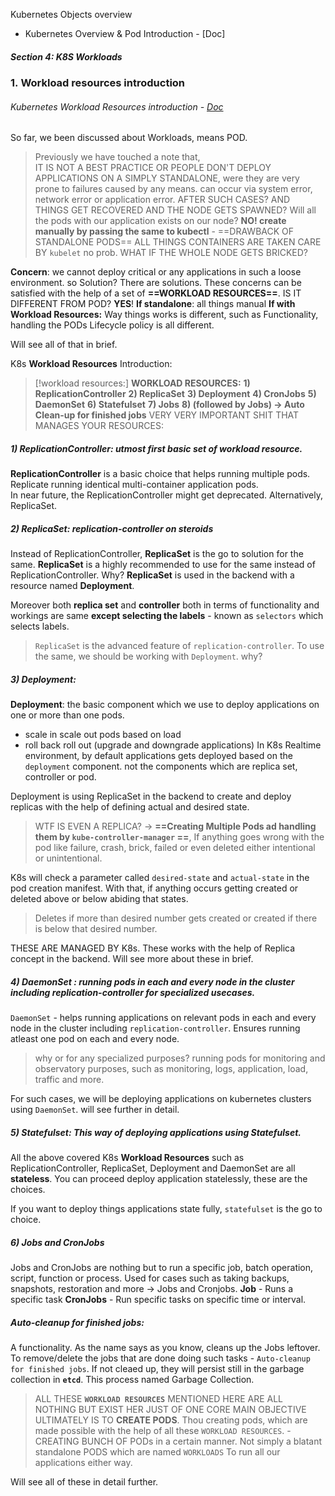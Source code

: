 Kubernetes Objects overview
- Kubernetes Overview & Pod Introduction - [Doc]
##### Section 4: K8S Workloads
### 1. Workload resources introduction
###### Kubernetes Workload Resources introduction - [Doc](obsidian://open?vault=tutorialHell&file=Orchestration%2Fk8engineers.com%2FKubernetes-Deep-Dive%2Foffl-raw-docs%2Fkubernetes%20deepdive%2Fsection4-workloads%2F1.%20Kubernetes%20Workload%20Resources%20introduction.docx)
So far, we been discussed about Workloads, means POD. 
>Previously  we have touched a note that,  
>IT IS NOT A BEST PRACTICE OR PEOPLE DON'T DEPLOY APPLICATIONS ON A SIMPLY STANDALONE, were they are very prone to failures caused by any means. can occur via system error, network error or application error.
AFTER SUCH CASES? AND THINGS GET RECOVERED AND THE NODE GETS SPAWNED? Will all the pods with our application exists on our node?
**NO! create manually by passing the same to kubectl** -
==DRAWBACK OF STANDALONE PODS== ALL THINGS CONTAINERS ARE TAKEN CARE BY `kubelet` no prob. WHAT IF THE WHOLE NODE GETS BRICKED?

**Concern**: we cannot deploy critical or any applications in such a loose environment.
so Solution? There are solutions. These concerns can be satisfied with the help of a set of 
**==WORKLOAD RESOURCES==**. IS IT DIFFERENT FROM POD? **YES**!
**If standalone**: all things manual
**If with Workload Resources:** 
Way things works is different, such as Functionality, handling the PODs Lifecycle policy is all different.

Will see all of that in brief.

K8s **Workload Resources** Introduction:
> [!workload resources:] **WORKLOAD RESOURCES:**
> **1) ReplicationController** 
> **2) ReplicaSet**
> **3) Deployment**
> **4) CronJobs**
> **5) DaemonSet**
> **6) Statefulset**
> **7) Jobs**
> **8) (followed by Jobs) -> Auto Clean-up for finished jobs**
VERY VERY IMPORTANT SHIT THAT MANAGES YOUR RESOURCES:

##### 1) ReplicationController: utmost first basic set of workload resource.
 **ReplicationController** is a basic choice that helps running multiple pods.  Replicate running identical multi-container application pods.  
In near future, the ReplicationController might get deprecated. Alternatively, ReplicaSet.

##### 2) ReplicaSet: replication-controller on steroids
Instead of ReplicationController, **ReplicaSet** is the go to solution for the same. **ReplicaSet** is a highly recommended to use for the same instead of ReplicationController.  Why? **ReplicaSet** is used in the backend with a resource named **Deployment**.

Moreover both **replica set** and **controller** both in terms of functionality and workings are same **except selecting the labels** - known as `selectors` which selects labels.
> `ReplicaSet` is the advanced feature of `replication-controller`. To use the same, we should be working with `Deployment`.  why?

##### 3) Deployment: 
**Deployment**: the basic component which we use to deploy applications on one or more than one pods.
- scale in scale out pods based on load
- roll back roll out (upgrade and downgrade applications)
In K8s Realtime environment, by default applications gets deployed based on the `deployment` component. not the components which are replica set, controller or pod. 

 Deployment is using ReplicaSet in the backend to create and deploy replicas with the help of defining actual and desired state. 
 > WTF IS EVEN A REPLICA? -> **==Creating Multiple Pods ad handling them by `kube-controller-manager` ==**, If anything goes wrong with the pod like failure, crash, brick, failed or even deleted either intentional or unintentional. 

 K8s will check a parameter called `desired-state` and `actual-state` in the pod creation manifest. With that, if anything occurs getting created or deleted above or below abiding that states. 
> Deletes if more than desired number gets created or created if there is below that desired number.

THESE ARE MANAGED BY K8s. These works with the help of Replica concept in the backend. Will see more about these in brief.

##### 4) DaemonSet : running pods in each and every node in the cluster including replication-controller for specialized usecases.
`DaemonSet` -  helps running applications on relevant pods in each and every node in the cluster including `replication-controller`. Ensures running atleast one pod on each and every node. 
> why or for any specialized purposes?
running pods for monitoring and observatory purposes, such as monitoring, logs, application, load, traffic and more.

For such cases, we will be deploying applications on kubernetes clusters using `DaemonSet`. will see further in detail.

##### 5) Statefulset: This way of deploying applications using Statefulset. 
All the above covered K8s **Workload Resources** such as ReplicationController, ReplicaSet, Deployment and DaemonSet are all **stateless**. You can proceed deploy application statelessly, these are the choices. 

If you want to deploy things applications state fully, `statefulset` is the go to choice. 

##### 6) Jobs and CronJobs
Jobs and CronJobs are nothing but to run a specific job, batch operation, script, function or process. 
Used for cases such as taking backups, snapshots, restoration and more -> Jobs and Cronjobs.
**Job** - Runs a specific task
**CronJobs** - Run specific tasks on specific time or interval. 

##### Auto-cleanup for finished jobs:
A functionality. As the name says as you know, cleans up the Jobs leftover. To remove/delete the jobs that are done doing such tasks - `Auto-cleanup for finished jobs`. If not cleaed up, they will persist still in the garbage collection in **`etcd`**. This process named Garbage Collection. 

> ALL THESE **`WORKLOAD RESOURCES`** MENTIONED HERE ARE ALL NOTHING BUT EXIST HER JUST OF ONE CORE MAIN OBJECTIVE ULTIMATELY IS TO 
> **CREATE PODS**. Thou creating pods, which are made possible with the help of all these `WORKLOAD RESOURCES`. - CREATING BUNCH OF PODs in a certain manner.
Not simply a blatant standalone PODS which are named `WORKLOADS` To run all our applications either way.

Will see all of these in detail further. 